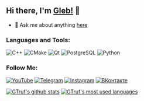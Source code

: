 ## Hi there, I'm [Gleb!](https://www.instagram.com/glebchansky__) 👋

- 💬 Ask me about anything [here](https://t.me/glebchanskyy)

### Languages and Tools:
![C++](https://img.shields.io/badge/C++-3c4149?style=for-the-badge&logo=C%2b%2b&logoColor=6295cb)
![CMake](https://img.shields.io/badge/CMake-3c4149?style=for-the-badge&logo=CMake&logoColor=D76E00)
![Qt](https://img.shields.io/badge/Qt-3c4149?style=for-the-badge&logo=Qt&logoColor=green)
![PostgreSQL](https://img.shields.io/badge/PostgreSQL-3c4149?style=for-the-badge&logo=PostgreSQL&logoColor=F88C00)
![Python](https://img.shields.io/badge/Python-3c4149?style=for-the-badge&logo=Python)

### Follow Me:
[![YouTube](https://img.shields.io/badge/-YouTube-3c4149?style=for-the-badge&logo=YouTube&logoColor=f70000)](https://www.youtube.com/c/Glebchansky)
[![Telegram](https://img.shields.io/badge/-Telegram-3c4149?style=for-the-badge&logo=telegram&logoColor=27A0D9)](https://t.me/glebchanskyy)
[![Instagram](https://img.shields.io/badge/-Instagram-3c4149?style=for-the-badge&logo=instagram&logoColor=FF7F50)](https://www.instagram.com/glebchansky__)
[![ВКонтакте](https://img.shields.io/badge/-ВКонтакте-3c4149?style=for-the-badge&logo=Vk&logoColor=4e7db2)](https://vk.com/glebchanskyy)

[![GTruf's github stats](https://github-readme-stats.vercel.app/api?username=GTruf&show_icons=true&theme=material-palenight)](https://github.com/GTruf)
[![GTruf's most used languages](https://github-readme-stats.vercel.app/api/top-langs/?username=GTruf&layout=compact&theme=material-palenight)](https://github.com/GTruf)
